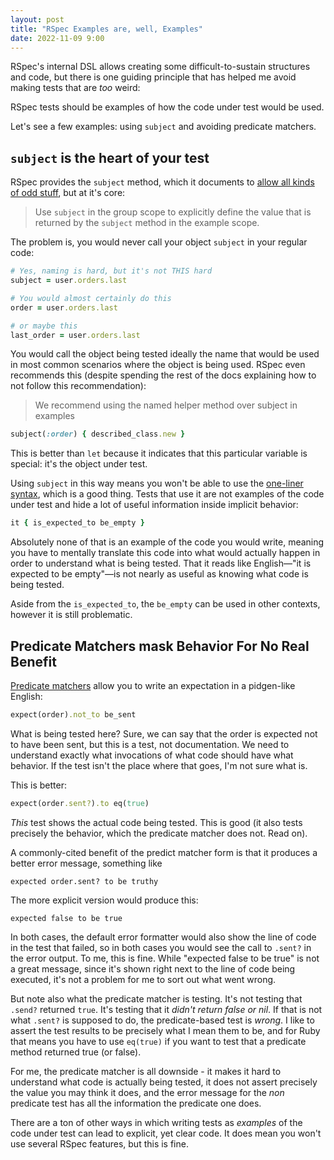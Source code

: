 ```yaml
---
layout: post
title: "RSpec Examples are, well, Examples"
date: 2022-11-09 9:00
---
```

RSpec's internal DSL allows creating some difficult-to-sustain structures and code, but there is one guiding principle that has helped me avoid making tests that are *too* weird:

RSpec tests should be examples of how the code under test would be used.

Let's see a few examples: using `subject` and avoiding predicate matchers.

<!-- more -->

## `subject` is the heart of your test

RSpec provides the `subject` method, which it documents to [allow all kinds of odd stuff](https://relishapp.com/rspec/rspec-core/v/3-11/docs/subject/explicit-subject), but at it's core:

> Use `subject` in the group scope to explicitly define the value that is returned by the `subject` method in the example scope.

The problem is, you would never call your object `subject` in your regular code:

```ruby
# Yes, naming is hard, but it's not THIS hard
subject = user.orders.last

# You would almost certainly do this
order = user.orders.last

# or maybe this
last_order = user.orders.last
```

You would call the object being tested ideally the name that would be used in most common scenarios where the object is being used.  RSpec even recommends this (despite spending the rest of the docs explaining how to not follow this recommendation):

> We recommend using the named helper method over subject in examples

```ruby
subject(:order) { described_class.new }
```

This is better than `let` because it indicates that this particular variable is special: it's the object under test.

Using `subject` in this way means you won't be able to use the [one-liner syntax](https://relishapp.com/rspec/rspec-core/v/3-11/docs/subject/one-liner-syntax), which is a good thing. Tests that use it are not examples of the code under test and hide a lot of useful information inside implicit behavior:

```ruby
it { is_expected_to be_empty }
```

Absolutely none of that is an example of the code you would write, meaning you have to mentally translate this code into what would actually happen in order to understand what is being tested. That it reads like English—"it is expected to be empty"—is not nearly as useful as knowing what code is being tested.

Aside from the `is_expected_to`, the `be_empty` can be used in other contexts, however it is still problematic.

## Predicate Matchers mask Behavior For No Real Benefit

[Predicate matchers](https://relishapp.com/rspec/rspec-expectations/v/3-12/docs/built-in-matchers/predicate-matchers) allow you to write an expectation in a pidgen-like English:

```ruby
expect(order).not_to be_sent
``` 

What is being tested here?  Sure, we can say that the order is expected not to have been sent, but this is a test, not documentation. We need to understand exactly what invocations of what code should have what behavior. If the test isn't the place where that goes, I'm not sure what is.

This is better:

```ruby
expect(order.sent?).to eq(true)
```

*This* test shows the actual code being tested. This is good (it also tests precisely the behavior, which the predicate matcher does not. Read on).

A commonly-cited benefit of the predict matcher form is that it produces a better error message, something like

```
expected order.sent? to be truthy
```

The more explicit version would produce this:

```
expected false to be true
```

In both cases, the default error formatter would also show the line of code in the test that failed, so in both cases you would see the call to `.sent?` in the error output.  To me, this is fine. While "expected false to be true" is not a great message, since it's shown right next to the line of code being executed, it's not a problem for me to sort out what went wrong.

But note also what the predicate matcher is testing. It's not testing that `.send?` returned `true`. It's testing that it *didn't return false or nil*.  If that is not
what `.sent?` is supposed to do, the predicate-based test is *wrong*.  I like to assert the test results to be precisely what I mean them to be, and for Ruby that means
you have to use `eq(true)` if you want to test that a predicate method returned true (or false).

For me, the predicate matcher is all downside - it makes it hard to understand what code is actually being tested, it does not assert precisely the value you may think
it does, and the error message for the *non* predicate test has all the information the predicate one does.

There are a ton of other ways in which writing tests as *examples* of the code under test can lead to explicit, yet clear code.  It does mean you won't use several RSpec features, but this is fine.



